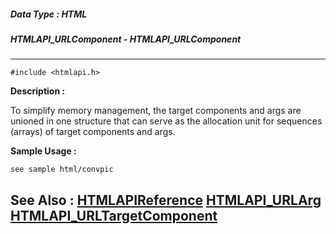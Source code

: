 ##### Data Type : HTML
##### HTMLAPI_URLComponent - HTMLAPI_URLComponent
---
```
#include <htmlapi.h>
```
**Description :**

To simplify memory management, the target components and args are unioned in 
one structure that can serve as the allocation unit for sequences (arrays) of 
target components and args.



**Sample Usage :**
```
see sample html/convpic
```
**See Also :**
[HTMLAPIReference](/reference/Data/HTMLAPIReference)
[HTMLAPI_URLArg](/reference/Data/HTMLAPI_URLArg)
[HTMLAPI_URLTargetComponent](/reference/Data/HTMLAPI_URLTargetComponent)
---
